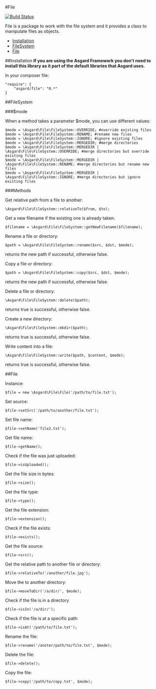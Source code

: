 #File

[![Build Status](https://travis-ci.org/asgardphp/file.svg?branch=master)](https://travis-ci.org/asgardphp/file)

File is a package to work with the file system and it provides a class to manipulate files as objects.

- [Installation](#installation)
- [FileSystem](#filesystem)
- [File](#file)

<a name="installation"></a>
##Installation
**If you are using the Asgard Framework you don't need to install this library as it part of the default libraries that Asgard uses.**

In your composer file:

    "require": {
        "asgard/file": "0.*"
	}

<a name="filesystem"></a>
##FileSystem

###$mode

When a method takes a parameter $mode, you can use different values:

	$mode = \Asgard\File\FileSystem::OVERRIDE; #override existing files
	$mode = \Asgard\File\FileSystem::RENAME; #rename new files
	$mode = \Asgard\File\FileSystem::IGNORE; #ignore existing files
	$mode = \Asgard\File\FileSystem::MERGEDIR; #merge directories
	$mode = \Asgard\File\FileSystem::MERGEDIR | \Asgard\File\FileSystem::OVERRIDE; #merge directories but override existing files
	$mode = \Asgard\File\FileSystem::MERGEDIR | \Asgard\File\FileSystem::RENAME; #merge directories but rename new files
	$mode = \Asgard\File\FileSystem::MERGEDIR | \Asgard\File\FileSystem::IGNORE; #merge directories but ignore existing files

###Methods

Get relative path from a file to another:

	\Asgard\File\FileSystem::relativeTo($from, $to);

Get a new filename if the existing one is already taken:

	$filename = \Asgard\File\FileSystem::getNewFilename($filename);

Rename a file or directory:

	$path = \Asgard\File\FileSystem::rename($src, $dst, $mode);

returns the new path if successful, otherwise false.

Copy a file or directory:

	$path = \Asgard\File\FileSystem::copy($src, $dst, $mode);

returns the new path if successful, otherwise false.

Delete a file or directory:

	\Asgard\File\FileSystem::delete($path);

returns true is successful, otherwise false.

Create a new directory:

	\Asgard\File\FileSystem::mkdir($path);

returns true is successful, otherwise false.

Write content into a file:

	\Asgard\File\FileSystem::write($path, $content, $mode);

returns true is successful, otherwise false.

<a name="file"></a>
##File

Instance:

	$file = new \Asgard\File\File('/path/to/file.txt');

Set source:

	$file->setSrc('/path/to/another/file.txt');

Set file name:

	$file->setName('file2.txt');

Get file name:

	$file->getName();

Check if the file was just uploaded:

	$file->isUploaded();

Get the file size in bytes:

	$file->size();

Get the file type:

	$file->type();

Get the file extension:

	$file->extension();

Check if the file exists:

	$file->exists();

Get the file source:

	$file->src();

Get the relative path to another file or directory:

	$file->relativeTo('/another/file.jpg');

Move the to another directory:

	$file->moveToDir('/a/dir/', $mode);

Check if the file is in a directory

	$file->isIn('/a/dir/');

Check if the file is at a specific path:

	$file->isAt('/path/to/file.txt');

Rename the file:

	$file->rename('/anoter/path/to/file.txt', $mode);

Delete the file:

	$file->delete();

Copy the file:

	$file->copy('/path/to/copy.txt', $mode);